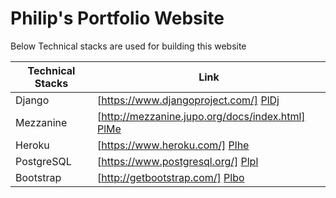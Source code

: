 # Philip's Portfolio Website

Below Technical stacks are used for building this website

| Technical Stacks | Link |
| ------ | ------ |
| Django | [https://www.djangoproject.com/] [PlDj] |
| Mezzanine | [http://mezzanine.jupo.org/docs/index.html] [PlMe] |
| Heroku | [https://www.heroku.com/] [Plhe] |
| PostgreSQL | [https://www.postgresql.org/] [Plpl] |
| Bootstrap | [http://getbootstrap.com/] [Plbo] |

[PlDj]: <https://www.djangoproject.com/>
[PlMe]: <http://mezzanine.jupo.org/docs/index.html>
[Plhe]: <https://www.heroku.com/>
[Plpl]: <https://www.postgresql.org/>
[Plbo]: <http://www.getbootstrap.com/>
